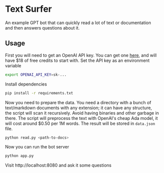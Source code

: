 # Text Surfer

An example GPT bot that can quickly read a lot of text or documentation and then answers questions about it.

## Usage

First you will need to get an OpenAI API key. You can get one [here](https://beta.openai.com/), and will have $18 of free credits to start with. 
Set the API key as an environment variable

```bash
export OPENAI_API_KEY=sk-...
```

Install dependencies

```bash
pip install -r requirements.txt
```

Now you need to prepare the data. You need a directory with a bunch of text/markdown documents with any extension; it can have any structure, 
the script will scan it recursively. Avoid having binaries and other garbage in there. The script will preprocess the text with OpenAI's cheap Ada model,
it will cost around $0.50 per 1M words. The result will be stored in `data.json` file.

```bash
python read.py <path-to-docs>
```

Now you can run the bot server

```bash
python app.py
```

Visit http://localhost:8080 and ask it some questions